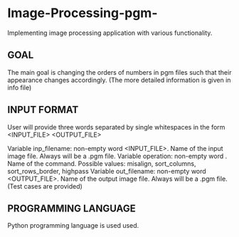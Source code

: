 # Image-Processing-pgm-
Implementing image processing application with various functionality.

## GOAL 
The main goal is changing the orders of numbers in pgm files such that their appearance changes accordingly.
(The more detailed information is given in info file)

## INPUT FORMAT
User will provide three words separated by single whitespaces in the form <INPUT_FILE> <COMMAND> <OUTPUT_FILE>

Variable inp_filename: non-empty word <INPUT_FILE>. Name of the input image file. Always will be a .pgm file.
Variable operation: non-empty word <COMMAND>. Name of the command. Possible values: misalign, sort_columns, sort_rows_border, highpass
Variable out_filename: non-empty word <OUTPUT_FILE>. Name of the output image file. Always will be a .pgm file.
(Test cases are provided)
## PROGRAMMING LANGUAGE
Python programming language is used used.

